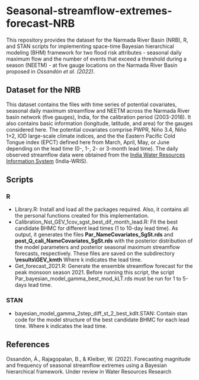 # Seasonal-streamflow-extremes-forecast-NRB
This repository provides the dataset for the Narmada River Basin (NRB), R, and STAN scripts for implementing space-time Bayesian hierarchical modeling (BHM) framework for two flood risk attributes  - seasonal daily maximum flow and the number of events that exceed a threshold during a season (NEETM) - at five gauge locations on the Narmada River Basin proposed in _Ossandón et al. (2022)_. 

## Dataset for the NRB
This dataset contains the files with time series of potential covariates, seasonal daily maximum streamflow and NEETM across the Narmada River basin network (five gauges), India, for the calibration period (2003-2018). It also contains basic information (longitude, latitude, and area) for the gauges considered here. The potential covariates comprise PWPR, Niño 3.4, Niño 1+2, IOD large-scale climate indices, and the the Eastern Pacific Cold Tongue index (EPCT) defined here from March, April, May, or June depending on the lead time (0-, 1-, 2- or 3-month lead time). The daily observed streamflow data were obtained from the [India Water Resources Information System](https://indiawris.gov.in/wris/#/) (India-WRIS).
## Scripts
### R
- Library.R: Install and load all the packages required. Also, it contains all the personal functions created for this implementation. 
- Calibration_Nst_GEV_1cov_sgst_best_dif_month_lead.R: Fit the best candidate BHMC for different lead times (1 to 10-day lead time). As output, it generates the files **Par_NameCovariates_SgSt.rds** and **post_Q_cali_NameCovariates_SgSt.rds** with the posterior distribution of the model parameters and posterior seasonal maximum streamflow forecasts, respectively. These files are saved on the subdirectory **\results\GEV_kmth** Where k indicates the lead time.
- Get_forecast_2021.R: Generate the ensemble streamflow forecast for the peak monsoon season 2021. Before running this script, the script Par_bayesian_model_gamma_best_mod_kLT.rds must be run for 1 to 5-days lead time. 
### STAN
- bayesian_model_gamma_2step_diff_st_2_best_kdlt.STAN: Contain stan code for the model structure of the best candidate BHMC for each lead time. Where k indicates the lead time.
## References
Ossandón, Á., Rajagopalan, B., & Kleiber, W. (2022). Forecasting magnitude and frequency of seasonal streamflow extremes using a Bayesian hierarchical framework. Under review in Water Resources Research

